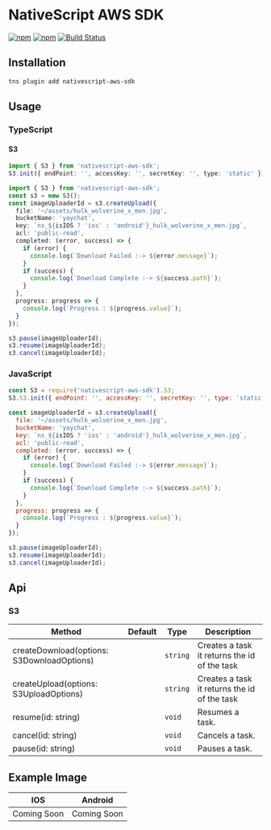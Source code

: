 # NativeScript AWS SDK

[![npm](https://img.shields.io/npm/v/nativescript-aws-sdk.svg)](https://www.npmjs.com/package/nativescript-aws-sdk)
[![npm](https://img.shields.io/npm/dt/nativescript-aws-sdk.svg?label=npm%20downloads)](https://www.npmjs.com/package/nativescript-aws-sdk)
[![Build Status](https://travis-ci.org/triniwiz/nativescript-aws-sdk.svg?branch=master)](https://travis-ci.org/triniwiz/nativescript-aws-sdk)

## Installation

```bash
tns plugin add nativescript-aws-sdk
```

## Usage

### TypeScript

#### S3

```ts
import { S3 } from 'nativescript-aws-sdk';
S3.init({ endPoint: '', accessKey: '', secretKey: '', type: 'static' }); // <= Try calling this after the app launches to start the service
```

```ts
import { S3 } from 'nativescript-aws-sdk';
const s3 = new S3();
const imageUploaderId = s3.createUpload({
  file: '~/assets/hulk_wolverine_x_men.jpg',
  bucketName: 'yaychat',
  key: `ns_${isIOS ? 'ios' : 'android'}_hulk_wolverine_x_men.jpg`,
  acl: 'public-read',
  completed: (error, success) => {
    if (error) {
      console.log(`Download Failed :-> ${error.message}`);
    }
    if (success) {
      console.log(`Download Complete :-> ${success.path}`);
    }
  },
  progress: progress => {
    console.log(`Progress : ${progress.value}`);
  }
});

s3.pause(imageUploaderId);
s3.resume(imageUploaderId);
s3.cancel(imageUploaderId);
```

### JavaScript

```js
const S3 = require('nativescript-aws-sdk').S3;
S3.S3.init({ endPoint: '', accessKey: '', secretKey: '', type: 'static' }); // <= Try calling this after the app launches to start the service
```

```js
const imageUploaderId = s3.createUpload({
  file: '~/assets/hulk_wolverine_x_men.jpg',
  bucketName: 'yaychat',
  key: `ns_${isIOS ? 'ios' : 'android'}_hulk_wolverine_x_men.jpg`,
  acl: 'public-read',
  completed: (error, success) => {
    if (error) {
      console.log(`Download Failed :-> ${error.message}`);
    }
    if (success) {
      console.log(`Download Complete :-> ${success.path}`);
    }
  },
  progress: progress => {
    console.log(`Progress : ${progress.value}`);
  }
});

s3.pause(imageUploaderId);
s3.resume(imageUploaderId);
s3.cancel(imageUploaderId);
```

## Api

### S3

| Method                                   | Default | Type                         | Description                                       |
| ---------------------------------------- | ------- | ---------------------------- |-----------------------------------------------------|
| createDownload(options: S3DownloadOptions) |         | `string`                     | Creates a task it returns the id of the task |
| createUpload(options: S3UploadOptions)    |         | `string`                     | Creates a task it returns the id of the task |
| resume(id: string)                       |         | `void`                       | Resumes a task.                              |
| cancel(id: string)                       |         | `void`                       | Cancels a task.                              |
| pause(id: string)                        |         | `void`                       | Pauses a task.                               |


## Example Image

| IOS                                     | Android                                     |
| --------------------------------------- | ------------------------------------------- |
| Coming Soon | Coming Soon |


